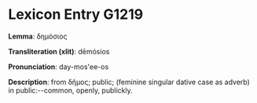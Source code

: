 # Lexicon Entry G1219

**Lemma**: δημόσιος

**Transliteration (xlit)**: dēmósios

**Pronunciation**: day-mos'ee-os

**Description**:
from δῆμος; public; (feminine singular dative case as adverb) in public:--common, openly, publickly.
